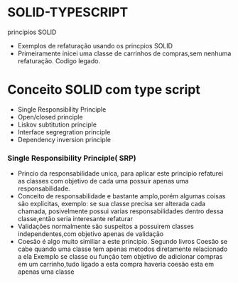 # SOLID-TYPESCRIPT
principios SOLID
- Exemplos de refaturação usando os princpios SOLID
- Primeiramente inicei uma classe de carrinhos de compras,sem nenhuma refaturação. Codigo legado.
# Conceito SOLID com type script
- Single Responsibility Principle
- Open/closed principle
- Liskov subtitution principle
- Interface segregration principle
- Dependency inversion principle


### Single Responsibility Principle( SRP)
-  Princio da responsabilidade unica, para aplicar este principio refaturei as classes com objetivo de cada uma possuir apenas uma responsabilidade.
- Conceito de responsabilidade e bastante amplo,porém algumas coisas são explicitas, exemplo: se sua classe precisa ser alterada cada chamada,
posivelmente possui varias responsabilidades dentro dessa classe,então seria interesante refaturar
- Validações normalmente são suspeitos a possuirem classes independentes,com objetivo apenas de validação
- Coesão é algo muito similiar a este principio. Segundo livros Coesão se cabe quando uma classe tem apenas metodos diretamente relacionado a ela 
Exemplo se  classe ou função tem objetivo de  adicionar compras em um carrinho,tudo ligado a esta compra haveria coesão esta em apenas uma classe
